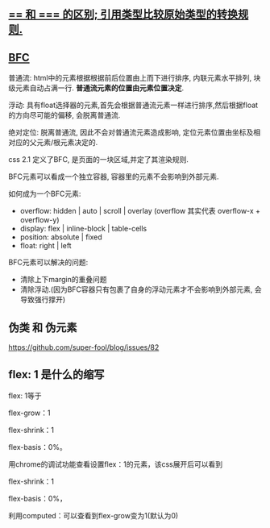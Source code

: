 ## [== 和 === 的区别; 引用类型比较原始类型的转换规则.](https://github.com/super-fool/blog/issues/81)

## [BFC](https://zhuanlan.zhihu.com/p/25321647)

普通流: html中的元素根据根据前后位置由上而下进行排序, 内联元素水平排列, 块级元素自动占满一行. **普通流元素的位置由元素位置决定**.

浮动: 具有float选择器的元素,首先会根据普通流元素一样进行排序,然后根据float的方向尽可能的偏移, 会脱离普通流.

绝对定位: 脱离普通流, 因此不会对普通流元素造成影响, 定位元素位置由坐标及相对应的父元素/根元素决定的.

css 2.1 定义了BFC, 是页面的一块区域,并定了其渲染规则.

BFC元素可以看成一个独立容器, 容器里的元素不会影响到外部元素.

如何成为一个BFC元素:
- overflow: hidden | auto | scroll | overlay   (overflow 其实代表 overflow-x + overflow-y)
- display: flex | inline-block | table-cells
- position: absolute | fixed
- float: right | left

BFC元素可以解决的问题:
- 清除上下margin的重叠问题
- 清除浮动.(因为BFC容器只有包裹了自身的浮动元素才不会影响到外部元素, 会导致强行撑开)
## 伪类 和 伪元素

https://github.com/super-fool/blog/issues/82

## flex: 1 是什么的缩写

flex: 1等于

flex-grow：1

flex-shrink：1

flex-basis：0%。

用chrome的调试功能查看设置flex：1的元素，该css展开后可以看到

flex-shrink：1

flex-basis：0%，

利用computed：可以查看到flex-grow变为1(默认为0)